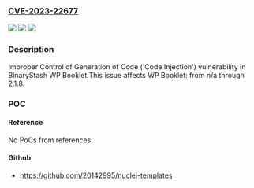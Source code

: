 ### [CVE-2023-22677](https://cve.mitre.org/cgi-bin/cvename.cgi?name=CVE-2023-22677)
![](https://img.shields.io/static/v1?label=Product&message=WP%20Booklet&color=blue)
![](https://img.shields.io/static/v1?label=Version&message=n%2Fa%3C%3D%202.1.8%20&color=brighgreen)
![](https://img.shields.io/static/v1?label=Vulnerability&message=CWE-94%20Improper%20Control%20of%20Generation%20of%20Code%20('Code%20Injection')&color=brighgreen)

### Description

Improper Control of Generation of Code ('Code Injection') vulnerability in BinaryStash WP Booklet.This issue affects WP Booklet: from n/a through 2.1.8.

### POC

#### Reference
No PoCs from references.

#### Github
- https://github.com/20142995/nuclei-templates

